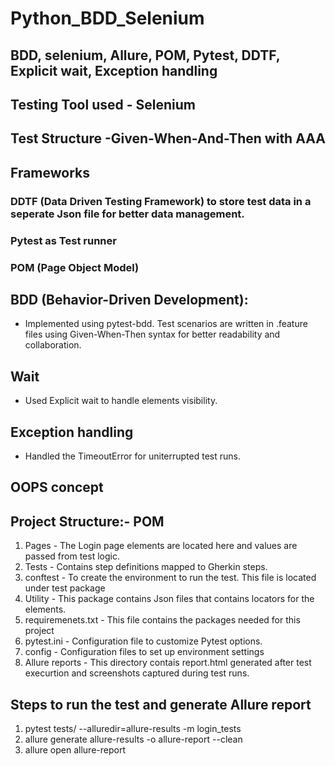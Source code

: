 # Python_BDD_Selenium
## BDD, selenium, Allure, POM, Pytest, DDTF, Explicit wait, Exception handling
## Testing Tool used - Selenium
## Test Structure -Given-When-And-Then with AAA
## Frameworks
 ### DDTF (Data Driven Testing Framework) to store test data in a seperate Json file for better data management.
 ### Pytest as Test runner
 ### POM (Page Object Model)
## BDD (Behavior-Driven Development):
* Implemented using pytest-bdd. Test scenarios are written in .feature files using Given-When-Then syntax for better readability and collaboration.
## Wait 
* Used Explicit wait to handle elements visibility.
## Exception handling 
* Handled the TimeoutError for uniterrupted test runs.
## OOPS concept
## Project Structure:- POM
1. Pages - The Login page elements are located here and values are passed from test logic.
2. Tests - Contains step definitions mapped to Gherkin steps.
3. conftest - To create the environment to run the test. This file is located under test package
4. Utility - This package contains Json files that contains locators for the elements.
5. requiremenets.txt - This file contains the packages needed for this project
6. pytest.ini - Configuration file to customize Pytest options.
7. config -  Configuration files to set up environment settings
8. Allure reports - This directory contais report.html generated after test execurtion and screenshots captured during test runs.
  ## Steps to run the test and generate Allure report
  1. pytest tests/ --alluredir=allure-results -m login_tests
  2. allure generate allure-results -o allure-report --clean
  3. allure open allure-report
